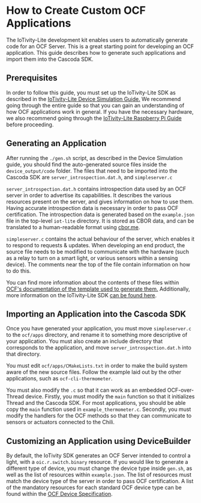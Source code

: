 # How to Create Custom OCF Applications #

The IoTivity-Lite development kit enables users to automatically generate
code for an OCF Server. This is a great starting point for developing an OCF
application. This guide describes how to generate such applications and
import them into the Cascoda SDK.

## Prerequisites ##

In order to follow this guide, you must set up the IoTivity-Lite SDK as
described in the [IoTivity-Lite Device Simulation
Guide.](https://iotivity.org/getting-started-iotivity-device-simulation) We
recommend going through the entire guide so that you can gain an
understanding of how OCF applications work in general. If you have the
necessary hardware, we also recommend going through the [IoTivity-Lite
Raspberry Pi
Guide](https://iotivity.org/getting-started-iotivity-raspberry-pi-kit) before
proceeding.

## Generating an Application ##

After running the `./gen.sh` script, as described in the Device Simulation
guide, you should find the auto-generated source files inside the
`device_output/code` folder. The files that need to be imported into the
Cascoda SDK are `server_introspection.dat.h`, and `simpleserver.c`

`server_introspection.dat.h` contains introspection data used by an OCF
server in order to advertise its capabilities. It describes the various
resources present on the server, and gives information on how to use them.
Having accurate introspection data is necessary in order to pass OCF
certification. The introspection data is generated based on the
`example.json` file in the top-level `iot-lite` directory. It is stored as
CBOR data, and can be translated to a human-readable format using
[cbor.me](http://cbor.me/).

`simpleserver.c` contains the actual behaviour of the server, which enables
it to respond to requests & updates. When developing an end product, the
source file needs to be modified to communicate with the hardware (such as a
relay to turn on a smart light, or various sensors within a sensing device).
The comments near the top of the file contain information on how to do this.

You can find more information about the contents of these files within [OCF's
documentation of the template used to generate
them.](https://openconnectivityfoundation.github.io/swagger2x/src/templates/IOTivity-lite/)
Additionally, more information on the IoTivity-Lite SDK [can be found
here](https://openconnectivity.github.io/IOTivity-Lite-setup/).

## Importing an Application into the Cascoda SDK ##

Once you have generated your application, you must move `simpleserver.c` to
the `ocf/apps` directory, and rename it to something more descriptive of your
application. You must also create an include directory that corresponds to
the application, and move `server_introspection.dat.h` into that directory.

You must edit `ocf/apps/CMakeLists.txt` in order to make the build system
aware of the new source files. Follow the example laid out by the other
applications, such as `ocf-cli-thermometer`.

You must also modify the `.c` so that it can work as an embedded
OCF-over-Thread device. Firstly, you must modify the `main` function so that
it initializes Thread and the Cascoda SDK. For most applications, you should
be able copy the `main` function used in `example_thermometer.c`. Secondly,
you must modify the handlers for the OCF methods so that they can communicate
to sensors or actuators connected to the Chili.

## Customizing an Application using DeviceBuilder ##

By default, the IoTivity SDK generates an OCF Server intended to control a
light, with a `oic.r.switch.binary` resource. If you would like to generate a
different type of device, you must change the device type inside `gen.sh`, as
well as the list of resources within `example.json`. The list of resources
must match the device type of the server in order to pass OCF certification.
A list of the mandatory resources for each standard OCF device type can be
found within the [OCF Device
Specification](https://openconnectivity.org/developer/specifications/).
